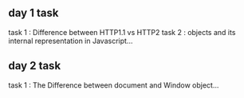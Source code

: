 day 1 task 
----------
task 1 :  Difference between HTTP1.1 vs HTTP2
task 2 : objects and its internal representation in Javascript...

day 2 task 
----------
task 1 :
The Difference between document and Window object...

